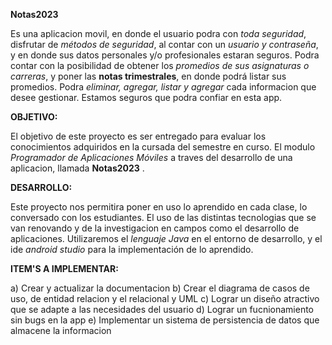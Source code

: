 **Notas2023**

Es una aplicacion movil, en donde el usuario podra con _toda seguridad_, disfrutar de *métodos de seguridad*, al contar con un _usuario
y contraseña_, y en donde sus datos personales y/o profesionales estaran seguros.
Podra contar con la posibilidad de obtener los _promedios de sus *asignaturas o carreras*_, y poner las **notas trimestrales**, en donde podrá listar 
sus promedios.
Podra _eliminar, agregar, listar y agregar_ cada informacion que desee gestionar.
Estamos seguros que podra confiar en esta app.


**OBJETIVO:**

El objetivo de este proyecto es ser entregado para evaluar los conocimientos adquiridos en la cursada del semestre en curso. 
El modulo _Programador de Aplicaciones Móviles_ a traves del desarrollo de una aplicacion, llamada **Notas2023** .

**DESARROLLO:** 

Este proyecto nos permitira poner en uso lo aprendido en cada clase, lo conversado con los estudiantes. 
El uso de las distintas tecnologias que se van renovando y de la investigacion en campos como el desarrollo de aplicaciones. 
Utilizaremos el _lenguaje Java_ en el entorno de desarrollo, y el ide _android studio_ para la implementación de lo aprendido.

**ITEM'S A IMPLEMENTAR:** 

a) Crear y actualizar la documentacion 
b) Crear el diagrama de casos de uso, de entidad relacion y el relacional y UML 
c) Lograr un diseño atractivo que se adapte a las necesidades del usuario 
d) Lograr un fucnionamiento sin bugs en la app 
e) Implementar un sistema de persistencia de datos que almacene la informacion
